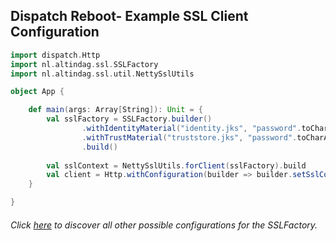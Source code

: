 ## Dispatch Reboot- Example SSL Client Configuration

```scala
import dispatch.Http
import nl.altindag.ssl.SSLFactory
import nl.altindag.ssl.util.NettySslUtils

object App {

    def main(args: Array[String]): Unit = {
        val sslFactory = SSLFactory.builder()
                .withIdentityMaterial("identity.jks", "password".toCharArray)
                .withTrustMaterial("truststore.jks", "password".toCharArray)
                .build()
        
        val sslContext = NettySslUtils.forClient(sslFactory).build
        val client = Http.withConfiguration(builder => builder.setSslContext(sslContext))
    }

}
```
###### Click [here](../usage.html) to discover all other possible configurations for the SSLFactory.